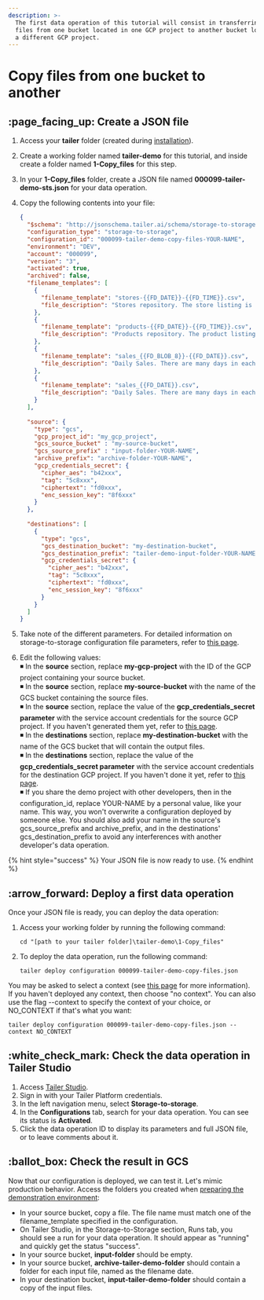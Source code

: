 ```yaml
---
description: >-
  The first data operation of this tutorial will consist in transferring the
  files from one bucket located in one GCP project to another bucket located in
  a different GCP project.
---
```


# Copy files from one bucket to another

## :page\_facing\_up: Create a JSON file

1. Access your **tailer** folder (created during [installation](../getting-started/install-tailer-sdk.md)).
2. Create a working folder named **tailer-demo** for this tutorial, and inside create a folder named **1-Copy\_files** for this step.
3. In your **1-Copy\_files** folder, create a JSON file named **000099-tailer-demo-sts.json** for your data operation.
4.  Copy the following contents into your file:

    ```json
    {
      "$schema": "http://jsonschema.tailer.ai/schema/storage-to-storage-veditor",
      "configuration_type": "storage-to-storage",
      "configuration_id": "000099-tailer-demo-copy-files-YOUR-NAME",
      "environment": "DEV",
      "account": "000099",
      "version": "3",
      "activated": true,
      "archived": false,
      "filename_templates": [
        {
          "filename_template": "stores-{{FD_DATE}}-{{FD_TIME}}.csv",
          "file_description": "Stores repository. The store listing is the file could evolve over time"
        },
        {
          "filename_template": "products-{{FD_DATE}}-{{FD_TIME}}.csv",
          "file_description": "Products repository. The product listing in the file could evolve over time"
        },
        {
          "filename_template": "sales_{{FD_BLOB_8}}-{{FD_DATE}}.csv",
          "file_description": "Daily Sales. There are many days in each files. And some days are repeated in different files"
        },
        {
          "filename_template": "sales_{{FD_DATE}}.csv",
          "file_description": "Daily Sales. There are many days in each files. And some days are repeated in different files"
        }
      ],
      
      "source": {
        "type": "gcs",
        "gcp_project_id": "my_gcp_project",
        "gcs_source_bucket" : "my-source-bucket",
        "gcs_source_prefix" : "input-folder-YOUR-NAME",
        "archive_prefix": "archive-folder-YOUR-NAME",
        "gcp_credentials_secret": {
          "cipher_aes": "b42xxx",
          "tag": "5c8xxx",
          "ciphertext": "fd0xxx",
          "enc_session_key": "8f6xxx"
        }
      },
      
      "destinations": [
        {
          "type": "gcs",
          "gcs_destination_bucket": "my-destination-bucket",
          "gcs_destination_prefix": "tailer-demo-input-folder-YOUR-NAME",
          "gcp_credentials_secret": {
            "cipher_aes": "b42xxx",
            "tag": "5c8xxx",
            "ciphertext": "fd0xxx",
            "enc_session_key": "8f6xxx"
          }
        }
      ]
    }
    ```
5. Take note of the different parameters. For detailed information on storage-to-storage configuration file parameters, refer to [this page](../data-pipeline-operations/move-files-with-storage-to-storage/storage-to-storage-configuration-file.md).
6. Edit the following values:\
   ◾ In the **source** section, replace **my-gcp-project** with the ID of the GCP project containing your source bucket.\
   ◾ In the **source** section, replace **my-source-bucket** with the name of the GCS bucket containing the source files.\
   ◾ In the **source** section, replace the value of the **gcp\_credentials\_secret parameter** with the service account credentials for the source GCP project. If you haven't generated them yet, refer to [this page](../getting-started/encrypt-your-credentials.md).\
   ◾ In the **destinations** section, replace **my-destination-bucket** with the name of the GCS bucket that will contain the output files.\
   ◾ In the **destinations** section, replace the value of the **gcp\_credentials\_secret parameter** with the service account credentials for the destination GCP project. If you haven't done it yet, refer to [this page](../getting-started/encrypt-your-credentials.md).\
   ◾ If you share the demo project with other developers, then in the configuration\_id, replace YOUR-NAME by a personal value, like your name. This way, you won't overwrite a configuration deployed by someone else. You should also add your name in the source's gcs\_source\_prefix and archive\_prefix, and in the destinations' gcs\_destination\_prefix to avoid any interferences with another developer's data operation.

{% hint style="success" %}
Your JSON file is now ready to use.
{% endhint %}

## :arrow\_forward: Deploy a first data operation

Once your JSON file is ready, you can deploy the data operation:

1.  Access your working folder by running the following command:

    ```
    cd "[path to your tailer folder]\tailer-demo\1-Copy_files"
    ```
2.  To deploy the data operation, run the following command:

    ```
    tailer deploy configuration 000099-tailer-demo-copy-files.json
    ```

You may be asked to select a context (see [this page](../data-pipeline-operations/set-constants-with-context/context-configuration-file.md) for more information). If you haven't deployed any context, then choose "no context". You can also use the flag --context to specify the context of your choice, or NO\_CONTEXT if that's what you want:

```
tailer deploy configuration 000099-tailer-demo-copy-files.json --context NO_CONTEXT
```

## :white\_check\_mark: Check the data operation in Tailer Studio

1. Access [Tailer Studio](http://studio.tailer.ai).
2. Sign in with your Tailer Platform credentials.
3. In the left navigation menu, select **Storage-to-storage**.
4. In the **Configurations** tab, search for your data operation. You can see its status is **Activated**.
5. Click the data operation ID to display its parameters and full JSON file, or to leave comments about it.

## :ballot\_box: Check the result in GCS

Now that our configuration is deployed, we can test it. Let's mimic production behavior. Access the folders you created when [preparing the demonstration environment](prepare-the-demonstration-environment.md):

* In your source bucket, copy a file. The file name must match one of the filename\_template specified in the configuration.
* On Tailer Studio, in the Storage-to-Storage section, Runs tab, you should see a run for your data operation. It should appear as "running" and quickly get the status "success".
* In your source bucket, **input-folder** should be empty.
* In your source bucket, **archive-tailer-demo-folder** should contain a folder for each input file, named as the filename date.
* In your destination bucket, **input-tailer-demo-folder** should contain a copy of the input files.
